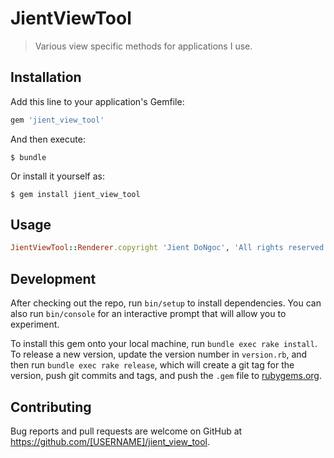 # JientViewTool

>Various view specific methods for applications I use.

## Installation

Add this line to your application's Gemfile:

```ruby
gem 'jient_view_tool'
```

And then execute:

    $ bundle

Or install it yourself as:

    $ gem install jient_view_tool

## Usage

```ruby
JientViewTool::Renderer.copyright 'Jient DoNgoc', 'All rights reserved'
```

## Development

After checking out the repo, run `bin/setup` to install dependencies. You can also run `bin/console` for an interactive prompt that will allow you to experiment.

To install this gem onto your local machine, run `bundle exec rake install`. To release a new version, update the version number in `version.rb`, and then run `bundle exec rake release`, which will create a git tag for the version, push git commits and tags, and push the `.gem` file to [rubygems.org](https://rubygems.org).

## Contributing

Bug reports and pull requests are welcome on GitHub at https://github.com/[USERNAME]/jient_view_tool.

